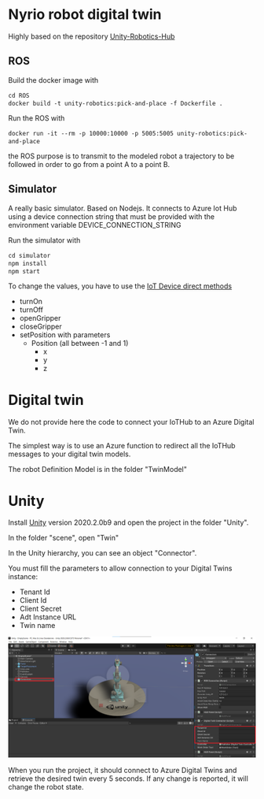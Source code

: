 # Nyrio robot digital twin

Highly based on the repository [Unity-Robotics-Hub](https://github.com/Unity-Technologies/Unity-Robotics-Hub/tree/dev/tutorials/pick_and_place)

## ROS 

Build the docker image with 
```
cd ROS
docker build -t unity-robotics:pick-and-place -f Dockerfile .
```

Run the ROS with 
```
docker run -it --rm -p 10000:10000 -p 5005:5005 unity-robotics:pick-and-place
```

the ROS purpose is to transmit to the modeled robot a trajectory to be followed in order to go from a point A to a point B.

## Simulator

A really basic simulator. Based on Nodejs.
It connects to Azure Iot Hub using a device connection string that must be provided with the environment variable DEVICE_CONNECTION_STRING

Run the simulator with 
```
cd simulator
npm install
npm start
```

To change the values, you have to use the [IoT Device direct methods](https://docs.microsoft.com/en-us/azure/iot-hub/iot-hub-devguide-direct-methods)

- turnOn
- turnOff
- openGripper
- closeGripper
- setPosition with parameters 
  - Position (all between -1 and 1)
    - x
    - y
    - z

# Digital twin

We do not provide here the code to connect your IoTHub to an Azure Digital Twin.

The simplest way is to use an Azure function to redirect all the IoTHub messages to your digital twin models.

The robot Definition Model is in the folder "TwinModel"

# Unity

Install [Unity](https://unity3d.com/get-unity/download) version 2020.2.0b9 and open the project in the folder "Unity". 

In the folder "scene", open "Twin"

In the Unity hierarchy, you can see an object "Connector".

You must fill the parameters to allow connection to your Digital Twins instance:
- Tenant Id
- Client Id
- Client Secret 
- Adt Instance URL
- Twin name

<p align="center"><img src="img/Unity.png"/></p>

When you run the project, it should connect to Azure Digital Twins and retrieve the desired twin every 5 seconds. If any change is reported, it will change the robot state.